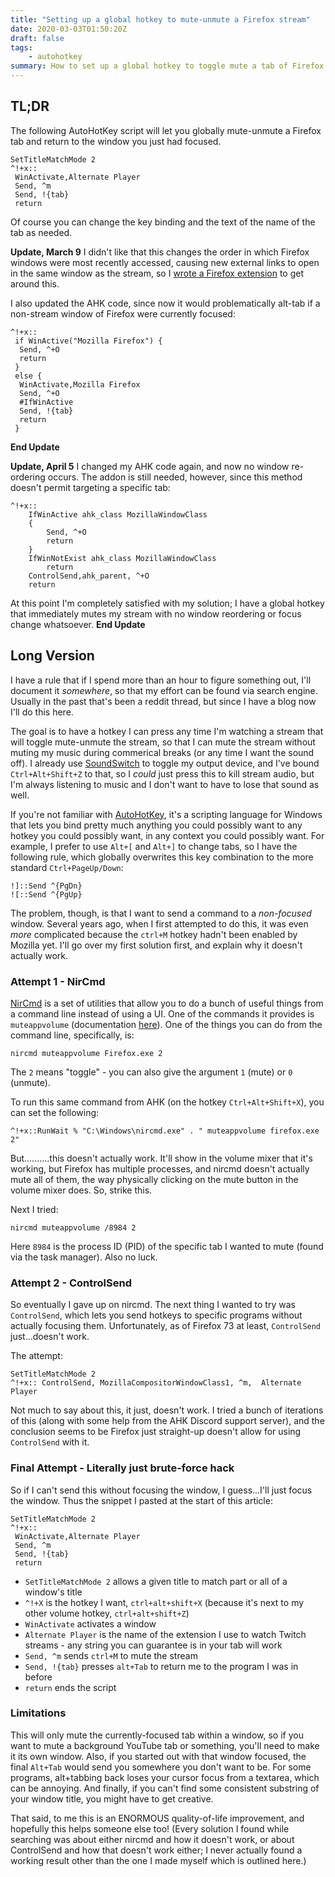 ```yaml
---
title: "Setting up a global hotkey to mute-unmute a Firefox stream"
date: 2020-03-03T01:50:20Z
draft: false
tags:
    - autohotkey
summary: How to set up a global hotkey to toggle mute a tab of Firefox (for example a Twitch stream) using AutoHotKey
---
```


## TL;DR

The following AutoHotKey script will let you globally mute-unmute a Firefox tab and return to the window you just had focused.

```
SetTitleMatchMode 2
^!+x::
 WinActivate,Alternate Player
 Send, ^m
 Send, !{tab}
 return
```
Of course you can change the key binding and the text of the name of the tab as needed.

**Update, March 9**
I didn't like that this changes the order in which Firefox windows were most recently accessed, causing new external links to open in the same window as the stream, so I [wrote a Firefox extension](https://github.com/RheingoldRiver/MuteTabsMatchingPattern) to get around this.

I also updated the AHK code, since now it would problematically alt-tab if a non-stream window of Firefox were currently focused:

```
^!+x::
 if WinActive("Mozilla Firefox") {
  Send, ^+O
  return
 }
 else {
  WinActivate,Mozilla Firefox
  Send, ^+O
  #IfWinActive
  Send, !{tab}
  return
 }
```

**End Update**

**Update, April 5**
I changed my AHK code again, and now no window re-ordering occurs. The addon is still needed, however, since this method doesn't permit targeting a specific tab:
```
^!+x::
    IfWinActive ahk_class MozillaWindowClass
    {
        Send, ^+O
        return
    }
    IfWinNotExist ahk_class MozillaWindowClass
        return
    ControlSend,ahk_parent, ^+O
    return
```

At this point I'm completely satisfied with my solution; I have a global hotkey that immediately mutes my stream with no window reordering or focus change whatsoever.
**End Update**

## Long Version

I have a rule that if I spend more than an hour to figure something out, I'll document it *somewhere*, so that my effort can be found via search engine. Usually in the past that's been a reddit thread, but since I have a blog now I'll do this here.

The goal is to have a hotkey I can press any time I'm watching a stream that will toggle mute-unmute the stream, so that I can mute the stream without muting my music during commerical breaks (or any time I want the sound off). I already use [SoundSwitch](https://soundswitch.aaflalo.me/) to toggle my output device, and I've bound `Ctrl+Alt+Shift+Z` to that, so I *could* just press this to kill stream audio, but I'm always listening to music and I don't want to have to lose that sound as well.

If you're not familiar with [AutoHotKey](https://www.autohotkey.com/), it's a scripting language for Windows that lets you bind pretty much anything you could possibly want to any hotkey you could possibly want, in any context you could possibly want. For example, I prefer to use `Alt+[` and `Alt+]` to change tabs, so I have the following rule, which globally overwrites this key combination to the more standard `Ctrl+PageUp/Down`:
```
!]::Send ^{PgDn}
![::Send ^{PgUp}
```

The problem, though, is that I want to send a command to a *non-focused* window. Several years ago, when I first attempted to do this, it was even *more* complicated because the `ctrl+M` hotkey hadn't been enabled by Mozilla yet. I'll go over my first solution first, and explain why it doesn't actually work.

### Attempt 1 - NirCmd

[NirCmd](https://www.nirsoft.net/utils/nircmd.html) is a set of utilities that allow you to do a bunch of useful things from a command line instead of using a UI. One of the commands it provides is `muteappvolume` (documentation [here](https://nircmd.nirsoft.net/muteappvolume.html)). One of the things you can do from the command line, specifically, is:
```
nircmd muteappvolume Firefox.exe 2
```
The `2` means "toggle" - you can also give the argument `1` (mute) or `0` (unmute).

To run this same command from AHK (on the hotkey `Ctrl+Alt+Shift+X`), you can set the following:
```
^!+x::RunWait % "C:\Windows\nircmd.exe" . " muteappvolume firefox.exe 2"
```

But..........this doesn't actually work. It'll show in the volume mixer that it's working, but Firefox has multiple processes, and nircmd doesn't actually mute all of them, the way physically clicking on the mute button in the volume mixer does. So, strike this.

Next I tried:
```
nircmd muteappvolume /8984 2
```

Here `8984` is the process ID (PID) of the specific tab I wanted to mute (found via the task manager). Also no luck.

### Attempt 2 - ControlSend

So eventually I gave up on nircmd. The next thing I wanted to try was `ControlSend`, which lets you send hotkeys to specific programs without actually focusing them. Unfortunately, as of Firefox 73 at least, `ControlSend` just...doesn't work.

The attempt:
```
SetTitleMatchMode 2
^!+x:: ControlSend, MozillaCompositorWindowClass1, ^m,  Alternate Player
```

Not much to say about this, it just, doesn't work. I tried a bunch of iterations of this (along with some help from the AHK Discord support server), and the conclusion seems to be Firefox just straight-up doesn't allow for using `ControlSend` with it.

### Final Attempt - Literally just brute-force hack

So if I can't send this without focusing the window, I guess...I'll just focus the window. Thus the snippet I pasted at the start of this article:

```
SetTitleMatchMode 2
^!+x::
 WinActivate,Alternate Player
 Send, ^m
 Send, !{tab}
 return
```
* `SetTitleMatchMode 2` allows a given title to match part or all of a window's title
* `^!+X` is the hotkey I want, `ctrl+alt+shift+X` (because it's next to my other volume hotkey, `ctrl+alt+shift+Z`)
* `WinActivate` activates a window
* `Alternate Player` is the name of the extension I use to watch Twitch streams - any string you can guarantee is in your tab will work
* `Send, ^m` sends `ctrl+M` to mute the stream
* `Send, !{tab}` presses `alt+Tab` to return me to the program I was in before
* `return` ends the script

### Limitations
This will only mute the currently-focused tab within a window, so if you want to mute a background YouTube tab or something, you'll need to make it its own window. Also, if you started out with that window focused, the final `Alt+Tab` would send you somewhere you don't want to be. For some programs, alt+tabbing back loses your cursor focus from a textarea, which can be annoying. And finally, if you can't find some consistent substring of your window title, you might have to get creative.

That said, to me this is an ENORMOUS quality-of-life improvement, and hopefully this helps someone else too! (Every solution I found while searching was about either nircmd and how it doesn't work, or about ControlSend and how that doesn't work either; I never actually found a working result other than the one I made myself which is outlined here.)